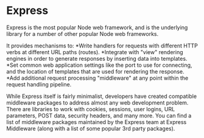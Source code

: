 # Express

Express is the most popular Node web framework, and is the underlying library for a number of other popular Node web frameworks. 

It provides mechanisms to:
*Write handlers for requests with different HTTP verbs at different URL paths (routes).
*Integrate with "view" rendering engines in order to generate responses by inserting data into templates.
*Set common web application settings like the port to use for connecting, and the location of templates that are used for rendering the response.
*Add additional request processing "middleware" at any point within the request handling pipeline.

While Express itself is fairly minimalist, developers have created compatible middleware packages to address almost any web development problem. There are libraries to work with cookies, sessions, user logins, URL parameters, POST data, security headers, and many more. You can find a list of middleware packages maintained by the Express team at Express Middleware (along with a list of some popular 3rd party packages).
